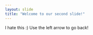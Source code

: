 ```yaml
---
layout: slide
title: "Welcome to our second slide!"
---
```

I hate this :)
Use the left arrow to go back!
